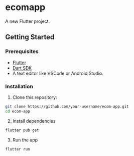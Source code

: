 # ecomapp

A new Flutter project.

## Getting Started

### Prerequisites

- [Flutter](https://flutter.dev/docs/get-started/install)
- [Dart SDK](https://dart.dev/get-dart)
- A text editor like VSCode or Android Studio.

### Installation

1. Clone this repository:

```bash
git clone https://github.com/your-username/ecom-app.git
cd ecom-app
```

2. Install dependencies

```bash
flutter pub get
```

3. Run the app

```bash
flutter run
```
